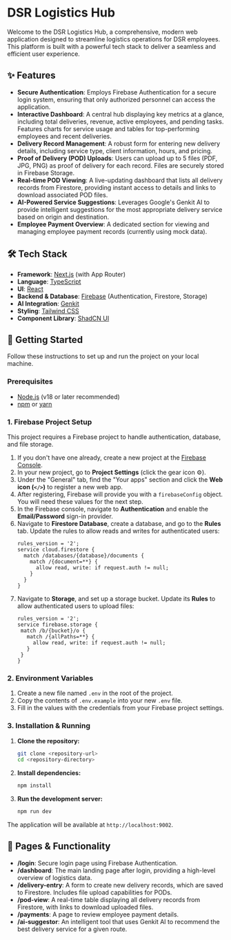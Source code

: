 # DSR Logistics Hub

Welcome to the DSR Logistics Hub, a comprehensive, modern web application designed to streamline logistics operations for DSR employees. This platform is built with a powerful tech stack to deliver a seamless and efficient user experience.

## ✨ Features

-   **Secure Authentication**: Employs Firebase Authentication for a secure login system, ensuring that only authorized personnel can access the application.
-   **Interactive Dashboard**: A central hub displaying key metrics at a glance, including total deliveries, revenue, active employees, and pending tasks. Features charts for service usage and tables for top-performing employees and recent deliveries.
-   **Delivery Record Management**: A robust form for entering new delivery details, including service type, client information, hours, and pricing.
-   **Proof of Delivery (POD) Uploads**: Users can upload up to 5 files (PDF, JPG, PNG) as proof of delivery for each record. Files are securely stored in Firebase Storage.
-   **Real-time POD Viewing**: A live-updating dashboard that lists all delivery records from Firestore, providing instant access to details and links to download associated POD files.
-   **AI-Powered Service Suggestions**: Leverages Google's Genkit AI to provide intelligent suggestions for the most appropriate delivery service based on origin and destination.
-   **Employee Payment Overview**: A dedicated section for viewing and managing employee payment records (currently using mock data).

## 🛠️ Tech Stack

-   **Framework**: [Next.js](https://nextjs.org/) (with App Router)
-   **Language**: [TypeScript](https://www.typescriptlang.org/)
-   **UI**: [React](https://reactjs.org/)
-   **Backend & Database**: [Firebase](https://firebase.google.com/) (Authentication, Firestore, Storage)
-   **AI Integration**: [Genkit](https://firebase.google.com/docs/genkit)
-   **Styling**: [Tailwind CSS](https://tailwindcss.com/)
-   **Component Library**: [ShadCN UI](https://ui.shadcn.com/)

## 🚀 Getting Started

Follow these instructions to set up and run the project on your local machine.

### Prerequisites

-   [Node.js](https://nodejs.org/) (v18 or later recommended)
-   [npm](https://www.npmjs.com/) or [yarn](https://yarnpkg.com/)

### 1. Firebase Project Setup

This project requires a Firebase project to handle authentication, database, and file storage.

1.  If you don't have one already, create a new project at the [Firebase Console](https://console.firebase.google.com/).
2.  In your new project, go to **Project Settings** (click the gear icon ⚙️).
3.  Under the "General" tab, find the "Your apps" section and click the **Web icon (`</>`)** to register a new web app.
4.  After registering, Firebase will provide you with a `firebaseConfig` object. You will need these values for the next step.
5.  In the Firebase console, navigate to **Authentication** and enable the **Email/Password** sign-in provider.
6.  Navigate to **Firestore Database**, create a database, and go to the **Rules** tab. Update the rules to allow reads and writes for authenticated users:
    ```
    rules_version = '2';
    service cloud.firestore {
      match /databases/{database}/documents {
        match /{document=**} {
          allow read, write: if request.auth != null;
        }
      }
    }
    ```
7.  Navigate to **Storage**, and set up a storage bucket. Update its **Rules** to allow authenticated users to upload files:
     ```
    rules_version = '2';
    service firebase.storage {
      match /b/{bucket}/o {
        match /{allPaths=**} {
          allow read, write: if request.auth != null;
        }
      }
    }
    ```

### 2. Environment Variables

1.  Create a new file named `.env` in the root of the project.
2.  Copy the contents of `.env.example` into your new `.env` file.
3.  Fill in the values with the credentials from your Firebase project settings.

### 3. Installation & Running

1.  **Clone the repository:**
    ```bash
    git clone <repository-url>
    cd <repository-directory>
    ```

2.  **Install dependencies:**
    ```bash
    npm install
    ```

3.  **Run the development server:**
    ```bash
    npm run dev
    ```

The application will be available at `http://localhost:9002`.

## 📄 Pages & Functionality

-   **/login**: Secure login page using Firebase Authentication.
-   **/dashboard**: The main landing page after login, providing a high-level overview of logistics data.
-   **/delivery-entry**: A form to create new delivery records, which are saved to Firestore. Includes file upload capabilities for PODs.
-   **/pod-view**: A real-time table displaying all delivery records from Firestore, with links to download uploaded files.
-   **/payments**: A page to review employee payment details.
-   **/ai-suggestor**: An intelligent tool that uses Genkit AI to recommend the best delivery service for a given route.